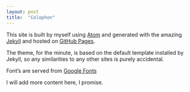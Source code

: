 ```yaml
---
layout: post
title:  "Colophon"
---
```

This site is built by myself using [Atom](http://atom.io) and generated with the amazing [Jekyll](http://jekyllrb.com/) and hosted on [GitHub Pages](http://pages.github.com).

The theme, for the minute, is based on the default template installed by Jekyll, so any similarities to any other sites is purely accidental.

Font&rsquo;s are served from [Google Fonts](https://www.google.com/fonts)

I will add more content here, I promise.
